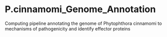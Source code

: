 # P.cinnamomi_Genome_Annotation
Computing pipeline annotating the genome of Phytophthora cinnamomi to mechanisms of pathogenicity and identify effector proteins  
